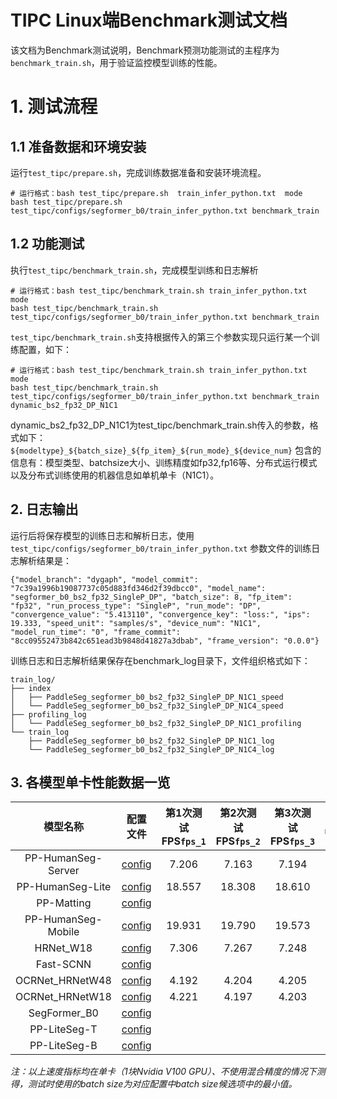 
# TIPC Linux端Benchmark测试文档

该文档为Benchmark测试说明，Benchmark预测功能测试的主程序为`benchmark_train.sh`，用于验证监控模型训练的性能。

# 1. 测试流程
## 1.1 准备数据和环境安装
运行`test_tipc/prepare.sh`，完成训练数据准备和安装环境流程。

```shell
# 运行格式：bash test_tipc/prepare.sh  train_infer_python.txt  mode
bash test_tipc/prepare.sh test_tipc/configs/segformer_b0/train_infer_python.txt benchmark_train
```

## 1.2 功能测试
执行`test_tipc/benchmark_train.sh`，完成模型训练和日志解析

```shell
# 运行格式：bash test_tipc/benchmark_train.sh train_infer_python.txt mode
bash test_tipc/benchmark_train.sh test_tipc/configs/segformer_b0/train_infer_python.txt benchmark_train

```

`test_tipc/benchmark_train.sh`支持根据传入的第三个参数实现只运行某一个训练配置，如下：
```shell
# 运行格式：bash test_tipc/benchmark_train.sh train_infer_python.txt mode
bash test_tipc/benchmark_train.sh test_tipc/configs/segformer_b0/train_infer_python.txt benchmark_train  dynamic_bs2_fp32_DP_N1C1
```
dynamic_bs2_fp32_DP_N1C1为test_tipc/benchmark_train.sh传入的参数，格式如下：
`${modeltype}_${batch_size}_${fp_item}_${run_mode}_${device_num}`
包含的信息有：模型类型、batchsize大小、训练精度如fp32,fp16等、分布式运行模式以及分布式训练使用的机器信息如单机单卡（N1C1）。


## 2. 日志输出

运行后将保存模型的训练日志和解析日志，使用 `test_tipc/configs/segformer_b0/train_infer_python.txt` 参数文件的训练日志解析结果是：

```
{"model_branch": "dygaph", "model_commit": "7c39a1996b19087737c05d883fd346d2f39dbcc0", "model_name": "segformer_b0_bs2_fp32_SingleP_DP", "batch_size": 8, "fp_item": "fp32", "run_process_type": "SingleP", "run_mode": "DP", "convergence_value": "5.413110", "convergence_key": "loss:", "ips": 19.333, "speed_unit": "samples/s", "device_num": "N1C1", "model_run_time": "0", "frame_commit": "8cc09552473b842c651ead3b9848d41827a3dbab", "frame_version": "0.0.0"}
```

训练日志和日志解析结果保存在benchmark_log目录下，文件组织格式如下：
```
train_log/
├── index
│   ├── PaddleSeg_segformer_b0_bs2_fp32_SingleP_DP_N1C1_speed
│   └── PaddleSeg_segformer_b0_bs2_fp32_SingleP_DP_N1C4_speed
├── profiling_log
│   └── PaddleSeg_segformer_b0_bs2_fp32_SingleP_DP_N1C1_profiling
└── train_log
    ├── PaddleSeg_segformer_b0_bs2_fp32_SingleP_DP_N1C1_log
    └── PaddleSeg_segformer_b0_bs2_fp32_SingleP_DP_N1C4_log
```

## 3. 各模型单卡性能数据一览

|模型名称|配置文件|第1次测试FPS`fps_1`|第2次测试FPS`fps_2`|第3次测试FPS`fps_3`|`(max(fps_n)-min(fps_n))/max(fps_n)`|
|:-:|:-:|:-:|:-:|:-:|:-:|
|PP-HumanSeg-Server|[config](./configs/deeplabv3p_resnet50/train_infer_python.txt)|7.206|7.163|7.194|0.006|
|PP-HumanSeg-Lite|[config](./configs/pphumanseg_lite/train_infer_python.txt)|18.557|18.308|18.610|0.016|
|PP-Matting|[config](./configs/ppmatting/train_infer_python.txt)|||||
|PP-HumanSeg-Mobile|[config](./configs/fcn_hrnetw18_small/train_infer_python.txt)|19.931|19.790|19.573|0.018|
|HRNet_W18|[config](./configs/fcn_hrnetw18/train_infer_python.txt)|7.306|7.267|7.248|0.008|
|Fast-SCNN|[config](./configs/fastscnn/train_infer_python.txt)|||||
|OCRNet_HRNetW48|[config](./configs/ocrnet_hrnetw48/ocrnet_hrnetw48_cityscapes_1024x512.yml)|4.192|4.204|4.205|0.003|
|OCRNet_HRNetW18|[config](./configs/ocrnet_hrnetw18/train_infer_python.txt)|4.221|4.197|4.203|0.006|
|SegFormer_B0|[config](./configs/segformer_b0/train_infer_python.txt)|||||
|PP-LiteSeg-T|[config](./configs/pp_liteseg_stdc1/train_infer_python.txt)|||||
|PP-LiteSeg-B|[config](./configs/pp_liteseg_stdc2/train_infer_python.txt)|||||

*注：以上速度指标均在单卡（1块Nvidia V100 GPU）、不使用混合精度的情况下测得，测试时使用的batch size为对应配置中batch size候选项中的最小值。*
